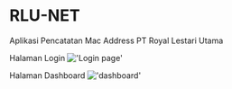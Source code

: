 # RLU-NET
Aplikasi Pencatatan Mac Address PT Royal Lestari Utama

Halaman Login
!['Login page'](http://rizkimuliono.blog.uma.ac.id/wp-content/uploads/sites/365/2020/05/Screen-Shot-2020-05-24-at-15.47.05.png)

Halaman Dashboard
!['dashboard'](http://rizkimuliono.blog.uma.ac.id/wp-content/uploads/sites/365/2020/05/Screen-Shot-2020-05-24-at-15.46.38.png)
